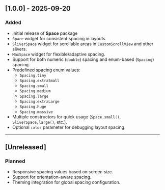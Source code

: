## [1.0.0] - 2025-09-20
### Added
- Initial release of **Space** package 
- `Space` widget for consistent spacing in layouts.
- `SliverSpace` widget for scrollable areas in `CustomScrollView` and other slivers.
- `MaxSpace` widget for flexible/adaptive spacing.
- Support for both numeric (`double`) spacing and enum-based (`Spacing`) spacing.
- Predefined spacing enum values:
  - `Spacing.tiny`
  - `Spacing.extraSmall`
  - `Spacing.small`
  - `Spacing.medium`
  - `Spacing.large`
  - `Spacing.extraLarge`
  - `Spacing.huge`
  - `Spacing.massive`
- Multiple constructors for quick usage (`Space.small()`, `SliverSpace.large()`, etc.).
- Optional `color` parameter for debugging layout spacing.

---

## [Unreleased]
### Planned
- Responsive spacing values based on screen size.
- Support for orientation-aware spacing.
- Theming integration for global spacing configuration.
